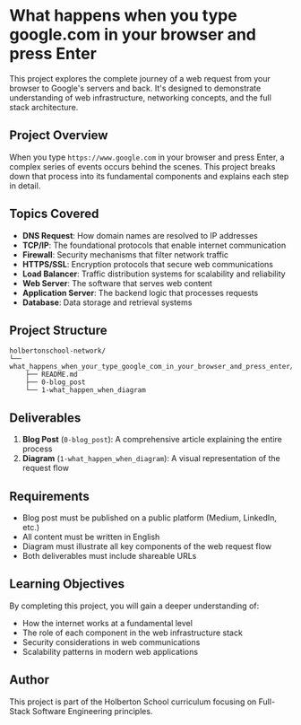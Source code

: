 # What happens when you type google.com in your browser and press Enter

This project explores the complete journey of a web request from your browser to Google's servers and back. It's designed to demonstrate understanding of web infrastructure, networking concepts, and the full stack architecture.

## Project Overview

When you type `https://www.google.com` in your browser and press Enter, a complex series of events occurs behind the scenes. This project breaks down that process into its fundamental components and explains each step in detail.

## Topics Covered

- **DNS Request**: How domain names are resolved to IP addresses
- **TCP/IP**: The foundational protocols that enable internet communication
- **Firewall**: Security mechanisms that filter network traffic
- **HTTPS/SSL**: Encryption protocols that secure web communications
- **Load Balancer**: Traffic distribution systems for scalability and reliability
- **Web Server**: The software that serves web content
- **Application Server**: The backend logic that processes requests
- **Database**: Data storage and retrieval systems

## Project Structure

```
holbertonschool-network/
└── what_happens_when_your_type_google_com_in_your_browser_and_press_enter/
    ├── README.md
    ├── 0-blog_post
    └── 1-what_happen_when_diagram
```

## Deliverables

1. **Blog Post** (`0-blog_post`): A comprehensive article explaining the entire process
2. **Diagram** (`1-what_happen_when_diagram`): A visual representation of the request flow

## Requirements

- Blog post must be published on a public platform (Medium, LinkedIn, etc.)
- All content must be written in English
- Diagram must illustrate all key components of the web request flow
- Both deliverables must include shareable URLs

## Learning Objectives

By completing this project, you will gain a deeper understanding of:
- How the internet works at a fundamental level
- The role of each component in the web infrastructure stack
- Security considerations in web communications
- Scalability patterns in modern web applications

## Author

This project is part of the Holberton School curriculum focusing on Full-Stack Software Engineering principles.
